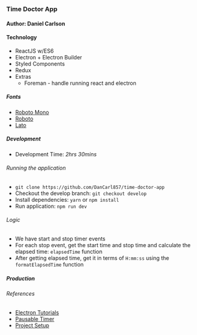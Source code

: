 ### Time Doctor App
#### Author: Daniel Carlson

#### Technology
- ReactJS w/ES6
- Electron + Electron Builder
- Styled Components
- Redux
- Extras
  - Foreman - handle running react and electron

##### Fonts
- [Roboto Mono](https://fonts.google.com/specimen/Roboto+Mono)
- [Roboto](https://fonts.google.com/specimen/Roboto)
- [Lato](https://fonts.google.com/specimen/Lato)

##### Development

* Development Time: _2hrs 30mins_

###### Running the application
* `git clone https://github.com/DanCarl857/time-doctor-app`
* Checkout the develop branch: `git checkout develop`
* Install dependencies: `yarn` or `npm install`
* Run application: `npm run dev`

###### Logic
* We have start and stop timer events
* For each stop event, get the start time and stop time and calculate the elapsed time: `elapsedTime` function
* After getting elapsed time, get it in terms of `H:mm:ss` using the `formatElapsedTime` function

##### Production


###### References
* [Electron Tutorials](https://electronjs.org/docs)
* [Pausable Timer](https://www.youtube.com/watch?v=pD_T02kcLWI)
* [Project Setup](https://medium.freecodecamp.org/building-an-electron-application-with-create-react-app-97945861647c)